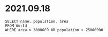 # 2021.09.18
```
SELECT name, population, area
FROM World
WHERE area > 3000000 OR population > 25000000
```